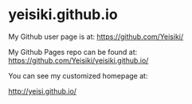 # yeisiki.github.io

My Github user page is at: 
https://github.com/Yeisiki/

My Github Pages repo can be found at:  
https://github.com/Yeisiki/yeisiki.github.io/

You can see my customized homepage at:

http://yeisi.github.io/
